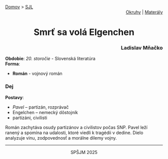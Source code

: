 <div align="center">
    <div align="left">
        <a href="/README.md">Domov</a>
        >
        <a href="../SLOVENCINA.md">SJL</a>
    </div>
    <div align="right">
        <a href="../ustne-okruhy.org.md">Okruhy</a>
        |
        <a href="https://drive.google.com/drive/u/1/folders/1hWhZNvgWC-8cb7jK5zRorX9WfCzyq_WF">Materály</a>
    </div>
<h1>Smrť sa volá Elgenchen</h1>
    <div align="right">
        <h3>Ladislav Mňačko</h3>
    </div>
</div>

__Obdobie__: _20. storočie_ - Slovenská literatúra  
__Forma__:  
- **Román** - vojnový román

### Dej
__Postavy__:  
- *Pavel* – partizán, rozprávač  
- Engelchen – nemecký dôstojník  
- partizáni, civilisti

Román zachytáva osudy partizánov a civilistov počas SNP. Pavel leží ranený a spomína na udalosti, ktoré viedli k tragédii v dedine. Dielo analyzuje vinu, zodpovednosť a morálne dilemy vojny.

---
<div align="center">
    <p>SPŠJM 2025</p>
</div>